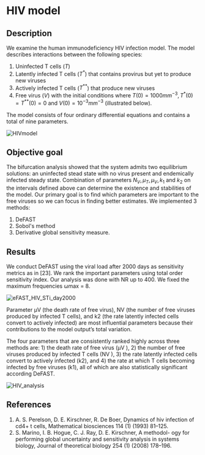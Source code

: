 # HIV model 
 

## Description 
We examine the human immunodeficiency HIV infection model. 
The model describes interactions between the following species: 
1. Uninfected T cells ($T$)
2. Latently infected T cells ($T^*$) that contains provirus but yet to produce new viruses
3. Actively infected T cells ($T^{**}$) that produce new viruses
4. Free virus ($V$) 
with the initial conditions where $T(0) = 1000mm^{-3}, T^*(0)= T^{**}(0)=0$ and $V(0)= 10^{-3}mm^{-3}$ (illustrated below).

The model consists of four ordinary differential equations and contains a total of nine parameters.  


![HIVmodel](https://user-images.githubusercontent.com/20584697/122605364-30c09d00-d02c-11eb-9459-6e08a5fac45f.png)

## Objective goal 

The bifurcation analysis showed that the system admits two equilibrium solutions: an uninfected stead state with no virus present and endemically infected steady state. Combination of parameters $N_V, \mu_T, \mu_V, k_1$ and $k_2$ on the intervals defined above can determine the existence and stabilities of the model. Our primary goal is to find which parameters are important to the free viruses so we can focus in finding better estimates. We implemented 3 methods: 
1. DeFAST
2. Sobol's method
3. Derivative global sensitivity measure. 

## Results
We conduct DeFAST using the viral load after 2000 days as
sensitivity metrics as in [23]. We rank the important parameters using total order sensitivity index. Our analysis was done with NR up to 400. We fixed the maximum frequencies ωmax = 8.

![eFAST_HIV_STi_day2000](https://user-images.githubusercontent.com/20584697/122861113-bca82280-d2d3-11eb-8ede-625b9d4d9624.png)


Parameter μV (the death rate of free virus), NV (the number of free viruses produced by infected T cells), and k2 (the rate latently infected cells convert to actively infected) are most influential parameters because their contributions to the model output’s total variation.


The four parameters that are consistently ranked highly across three methods are: 1) the death  rate of free virus (μV ), 2) the number of free viruses produced by infected T cells (NV ), 3) the rate latently infected cells convert to actively infected (k2), and 4) the rate at which T cells becoming infected by free viruses (k1), all of which are also statistically significant according DeFAST. 

![HIV_analysis](https://user-images.githubusercontent.com/20584697/122860895-60dd9980-d2d3-11eb-9e28-a73beaa29ced.png)


## References 
1. A. S. Perelson, D. E. Kirschner, R. De Boer, Dynamics of hiv infection of cd4+ t cells, Mathematical biosciences 114 (1) (1993) 81–125.
2. S. Marino, I. B. Hogue, C. J. Ray, D. E. Kirschner, A methodol- ogy for performing global uncertainty and sensitivity analysis in systems biology, Journal of theoretical biology 254 (1) (2008) 178–196.

